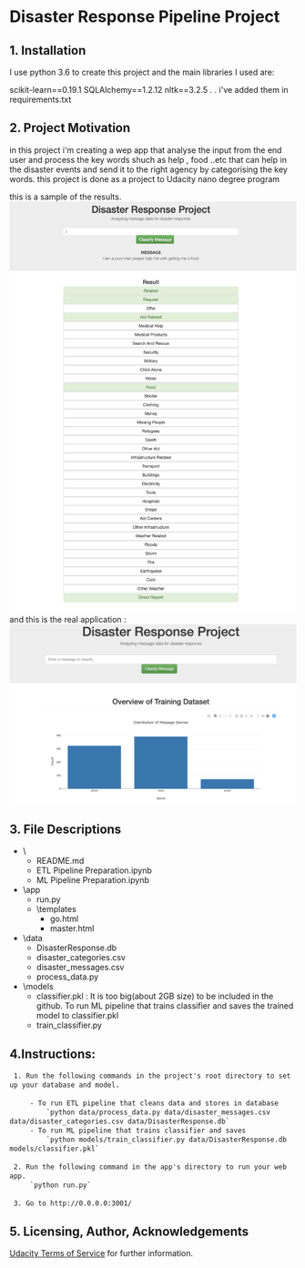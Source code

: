 # Disaster Response Pipeline Project

## 1. Installation
I use python 3.6 to create this project and the main libraries I used are:

scikit-learn==0.19.1
SQLAlchemy==1.2.12
nltk==3.2.5
.
.
i've added them in requirements.txt


## 2. Project Motivation

in this project i'm creating a wep app that analyse the input from the end user and process the key words shuch as help , food ..etc that can help in the disaster events and send it to the right agency  by categorising the key words. this project is done as a project to Udacity nano degree program 


this is a sample of the results.
![disaster graph2](results.png)
and this is the real application :
![disaster graph1](realapp.png)


## 3. File Descriptions
- \
	- README.md
	- ETL Pipeline Preparation.ipynb
	- ML Pipeline Preparation.ipynb
- \app
	- run.py
	- \templates
	   - go.html
	   - master.html
- \data
	- DisasterResponse.db
	- disaster_categories.csv
	- disaster_messages.csv
	- process_data.py
- \models
	- classifier.pkl : It is too big(about 2GB size)  to be included in the github.  To run ML pipeline that trains classifier and saves the trained model to classifier.pkl
	- train_classifier.py

## 4.Instructions:

     1. Run the following commands in the project's root directory to set up your database and model.

         - To run ETL pipeline that cleans data and stores in database
             `python data/process_data.py data/disaster_messages.csv data/disaster_categories.csv data/DisasterResponse.db`
         - To run ML pipeline that trains classifier and saves
             `python models/train_classifier.py data/DisasterResponse.db models/classifier.pkl`

     2. Run the following command in the app's directory to run your web app.
         `python run.py`

     3. Go to http://0.0.0.0:3001/


## 5. Licensing, Author, Acknowledgements
[Udacity Terms of Service](https://www.udacity.com/legal) for further information.
